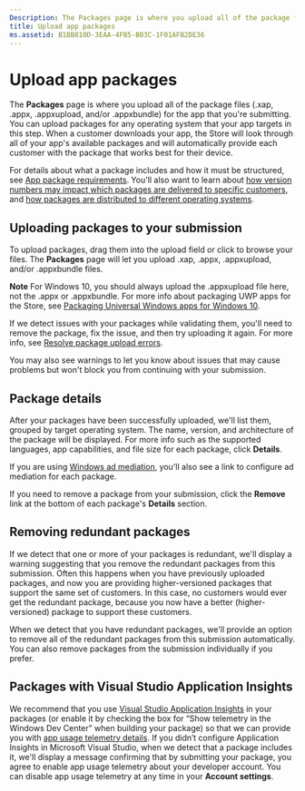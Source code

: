 ```yaml
---
Description: The Packages page is where you upload all of the package files (.xap, .appx, .appxupload, and/or .appxbundle) for the app that you're submitting. You can upload packages for any operating system that your app targets in this step.
title: Upload app packages
ms.assetid: B1BB810D-3EAA-4FB5-B03C-1F01AFB2DE36
---
```


# Upload app packages


The **Packages** page is where you upload all of the package files (.xap, .appx, .appxupload, and/or .appxbundle) for the app that you're submitting. You can upload packages for any operating system that your app targets in this step. When a customer downloads your app, the Store will look through all of your app's available packages and will automatically provide each customer with the package that works best for their device.

For details about what a package includes and how it must be structured, see [App package requirements](app-package-requirements.md). You'll also want to learn about [how version numbers may impact which packages are delivered to specific customers](package-version-numbering.md), and [how packages are distributed to different operating systems](guidance-for-app-package-management.md).

## Uploading packages to your submission


To upload packages, drag them into the upload field or click to browse your files. The **Packages** page will let you upload .xap, .appx, .appxupload, and/or .appxbundle files.

**Note**  For Windows 10, you should always upload the .appxupload file here, not the .appx or .appxbundle. For more info about packaging UWP apps for the Store, see [Packaging Universal Windows apps for Windows 10](http://go.microsoft.com/fwlink/p/?LinkId=620193 ).

 

If we detect issues with your packages while validating them, you'll need to remove the package, fix the issue, and then try uploading it again. For more info, see [Resolve package upload errors](resolve-package-upload-errors.md).

You may also see warnings to let you know about issues that may cause problems but won't block you from continuing with your submission.

## Package details


After your packages have been successfully uploaded, we'll list them, grouped by target operating system. The name, version, and architecture of the package will be displayed. For more info such as the supported languages, app capabilities, and file size for each package, click **Details**.

If you are using [Windows ad mediation](https://msdn.microsoft.com/library/windows/apps/mt219691), you'll also see a link to configure ad mediation for each package.

If you need to remove a package from your submission, click the **Remove** link at the bottom of each package's **Details** section.

## Removing redundant packages


If we detect that one or more of your packages is redundant, we'll display a warning suggesting that you remove the redundant packages from this submission. Often this happens when you have previously uploaded packages, and now you are providing higher-versioned packages that support the same set of customers. In this case, no customers would ever get the redundant package, because you now have a better (higher-versioned) package to support these customers.

When we detect that you have redundant packages, we'll provide an option to remove all of the redundant packages from this submission automatically. You can also remove packages from the submission individually if you prefer.

## Packages with Visual Studio Application Insights


We recommend that you use [Visual Studio Application Insights](http://go.microsoft.com/fwlink/?LinkId=615086) in your packages (or enable it by checking the box for “Show telemetry in the Windows Dev Center” when building your package) so that we can provide you with [app usage telemetry details](usage-report.md). If you didn’t configure Application Insights in Microsoft Visual Studio, when we detect that a package includes it, we'll display a message confirming that by submitting your package, you agree to enable app usage telemetry about your developer account. You can disable app usage telemetry at any time in your **Account settings**.

 

 






<!--HONumber=May16_HO4-->


